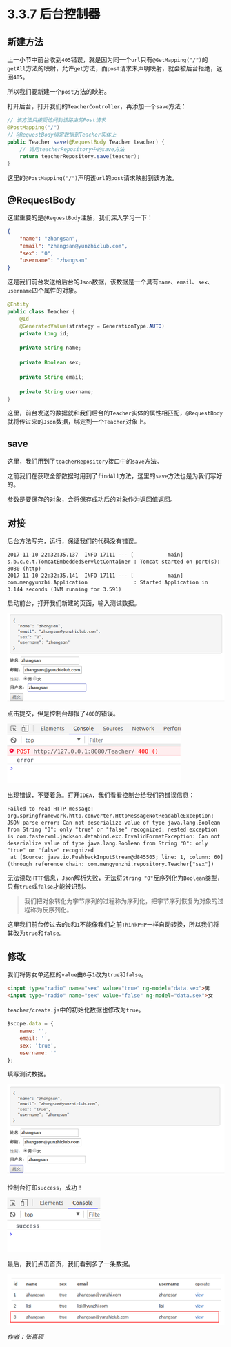 # 3.3.7 后台控制器

## 新建方法

上一小节中前台收到`405`错误，就是因为同一个`url`只有`@GetMapping("/")`的`getAll`方法的映射，允许`get`方法，而`post`请求未声明映射，就会被后台拒绝，返回`405`。

所以我们要新建一个`post`方法的映射。

打开后台，打开我们的`TeacherController`，再添加一个`save`方法：

```java
// 该方法只接受访问到该路由的Post请求
@PostMapping("/")
// @RequestBody绑定数据到Teacher实体上
public Teacher save(@RequestBody Teacher teacher) {
    // 调用teacherRepository中的save方法
    return teacherRepository.save(teacher);
}
```

这里的`@PostMapping("/")`声明该`url`的`post`请求映射到该方法。

## @RequestBody

这里重要的是`@RequestBody`注解，我们深入学习一下：

```json
{
    "name": "zhangsan",
    "email": "zhangsan@yunzhiclub.com",
    "sex": "0",
    "username": "zhangsan"
}
```

这是我们前台发送给后台的`Json`数据，该数据是一个具有`name`、`email`、`sex`、`username`四个属性的对象。

```java
@Entity
public class Teacher {
    @Id
    @GeneratedValue(strategy = GenerationType.AUTO)
    private Long id;

    private String name;

    private Boolean sex;

    private String email;

    private String username;
}
```

这里，前台发送的数据就和我们后台的`Teacher`实体的属性相匹配，`@RequestBody`就将传过来的`Json`数据，绑定到一个`Teacher`对象上。

## save

这里，我们用到了`teacherRepository`接口中的`save`方法。

之前我们在获取全部数据时用到了`findAll`方法，这里的`save`方法也是为我们写好的。

参数是要保存的对象，会将保存成功后的对象作为返回值返回。

## 对接

后台方法写完，运行，保证我们的代码没有错误。

```
2017-11-10 22:32:35.137  INFO 17111 --- [           main] s.b.c.e.t.TomcatEmbeddedServletContainer : Tomcat started on port(s): 8080 (http)
2017-11-10 22:32:35.141  INFO 17111 --- [           main] com.mengyunzhi.Application               : Started Application in 3.144 seconds (JVM running for 3.591)
```

启动前台，打开我们新建的页面，输入测试数据。

![](image/0.png)

点击提交，但是控制台却报了`400`的错误。

![](image/1.png)

出现错误，不要着急。打开`IDEA`，我们看看控制台给我们的错误信息：

```
Failed to read HTTP message: org.springframework.http.converter.HttpMessageNotReadableException: JSON parse error: Can not deserialize value of type java.lang.Boolean from String "0": only "true" or "false" recognized; nested exception is com.fasterxml.jackson.databind.exc.InvalidFormatException: Can not deserialize value of type java.lang.Boolean from String "0": only "true" or "false" recognized
 at [Source: java.io.PushbackInputStream@d845505; line: 1, column: 60] (through reference chain: com.mengyunzhi.repository.Teacher["sex"])
```

无法读取`HTTP`信息，`Json`解析失败，无法将`String "0"`反序列化为`Boolean`类型，只有`true`或`false`才能被识别。

> 我们把对象转化为字节序列的过程称为序列化，把字节序列恢复为对象的过程称为反序列化。

这里我们前台传过去的`0`和`1`不能像我们之前`ThinkPHP`一样自动转换，所以我们将其改为`true`和`false`。

## 修改

我们将男女单选框的`value`由`0`与`1`改为`true`和`false`。

```html
<input type="radio" name="sex" value="true" ng-model="data.sex">男
<input type="radio" name="sex" value="false" ng-model="data.sex">女
```

`teacher/create.js`中的初始化数据也修改为`true`。

```javascript
$scope.data = {
    name: '',
    email: '',
    sex: 'true',
    username: ''
};
```

填写测试数据。

![](image/2.png)

控制台打印`success`，成功！

![](image/3.png)

最后，我们点击首页，我们看到多了一条数据。

![](image/4.png)

*作者：张喜硕*